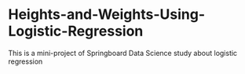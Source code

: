 # Heights-and-Weights-Using-Logistic-Regression
This is a mini-project of Springboard Data Science study about logistic regression
